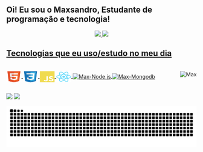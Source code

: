 ## Oi! Eu sou o Maxsandro, Estudante de programação e tecnologia!

<div align="center">
  <a href="https://github.com/MaxsandroProgrammer">
  <img height="180em" src="https://github-readme-stats.vercel.app/api?username=MaxsandroProgrammer&show_icons=true&theme=tokyonight&include_all_commits=true&count_private=true"/>
  <img height="180em" src="https://github-readme-stats.vercel.app/api/top-langs/?username=MaxsandroProgrammer&layout=compact&langs_count=7&theme=tokyonight"/>
</div>

## Tecnologias que eu uso/estudo no meu dia
<div style="display: inline_block"><br>
  <img align="center" alt="Max-HTML" height="30" width="40" src="https://raw.githubusercontent.com/devicons/devicon/master/icons/html5/html5-original.svg">
  <img align="center" alt="Max-CSS" height="30" width="40" src="https://raw.githubusercontent.com/devicons/devicon/master/icons/css3/css3-original.svg">
  <img align="center" alt="Max-Js" height="30" width="40" src="https://raw.githubusercontent.com/devicons/devicon/master/icons/javascript/javascript-plain.svg">
  <img align="center" alt="Max-React" height="30" width="40" src="https://raw.githubusercontent.com/devicons/devicon/master/icons/react/react-original.svg">
  <img align="center" alt="Max-Node.js" height="30" width="40" src="https://cdn.jsdelivr.net/gh/devicons/devicon/icons/nodejs/nodejs-original.svg">
  <img align="center" alt="Max-Mongodb" height="30" width="40" src="https://cdn.jsdelivr.net/gh/devicons/devicon/icons/mongodb/mongodb-original.svg">
  <img align="right" alt="Max" src="![fc2116fb21de12a62d4b36c31bbb1e6f](https://user-images.githubusercontent.com/100383972/163421517-e8e941af-26ae-4ff3-ad24-8a002d4b7268.gif)
">
</div>
  
##
 
<div>
  <a href="https://www.linkedin.com/in/maxsandro-aquino-da-paix%C3%A3o-681262236/" target="_blank"><img src="https://img.shields.io/badge/-LinkedIn-%230077B5?style=for-the-badge&logo=linkedin&logoColor=white" target="_blank"></a> 
  <a href = "mailto:maxsandro.sundry@gmail.com"><img src="https://img.shields.io/badge/-Gmail-%23333?style=for-the-badge&logo=gmail&logoColor=white" target="_blank"></a>
  
  ![Snake animation](https://github.com/MaxsandroProgrammer/MaxsandroProgrammer/blob/output/github-contribution-grid-snake.svg)
</div>
